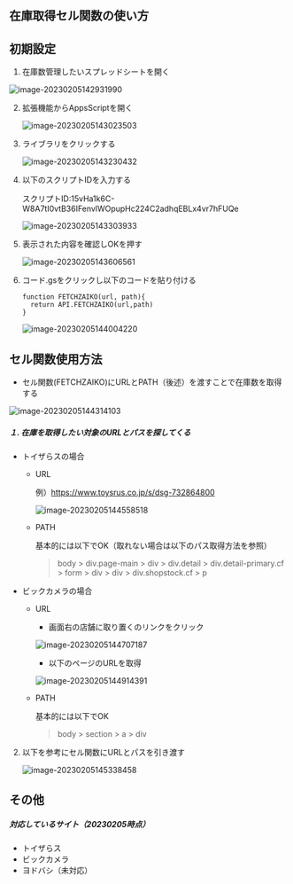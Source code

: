 ## 在庫取得セル関数の使い方



## 初期設定

1. 在庫数管理したいスプレッドシートを開く

![image-20230205142931990](在庫取得セル関数の使い方.assets/image-20230205142931990.png)



2. 拡張機能からAppsScriptを開く

   ![image-20230205143023503](在庫取得セル関数の使い方.assets/image-20230205143023503.png)



3. ライブラリをクリックする

   ![image-20230205143230432](在庫取得セル関数の使い方.assets/image-20230205143230432.png)

4. 以下のスクリプトIDを入力する

   スクリプトID:15vHa1k6C-W8A7tI0vtB36IFenvlWOpupHc224C2adhqEBLx4vr7hFUQe

   ![image-20230205143303933](在庫取得セル関数の使い方.assets/image-20230205143303933.png)

5. 表示された内容を確認しOKを押す

   ![image-20230205143606561](在庫取得セル関数の使い方.assets/image-20230205143606561.png)

6. コード.gsをクリックし以下のコードを貼り付ける

   ```
   function FETCHZAIKO(url, path){
     return API.FETCHZAIKO(url,path)
   }
   ```

   ![image-20230205144004220](在庫取得セル関数の使い方.assets/image-20230205144004220.png)



## セル関数使用方法

- セル関数(FETCHZAIKO)にURLとPATH（後述）を渡すことで在庫数を取得する

![image-20230205144314103](在庫取得セル関数の使い方.assets/image-20230205144314103.png)



##### １. 在庫を取得したい対象のURLとパスを探してくる

- トイザらスの場合

  - URL

    例）https://www.toysrus.co.jp/s/dsg-732864800

    ![image-20230205144558518](在庫取得セル関数の使い方.assets/image-20230205144558518.png)

  - PATH

    基本的には以下でOK（取れない場合は以下のパス取得方法を参照）

    > body > div.page-main > div > div.detail > div.detail-primary.cf > form > div > div > div.shopstock.cf > p

- ビックカメラの場合

  - URL

    - 画面右の店舗に取り置くのリンクをクリック

    ![image-20230205144707187](在庫取得セル関数の使い方.assets/image-20230205144707187.png)

    - 以下のページのURLを取得

    ![image-20230205144914391](在庫取得セル関数の使い方.assets/image-20230205144914391.png)

  - PATH

    基本的には以下でOK

    > body > section > a > div

2. 以下を参考にセル関数にURLとパスを引き渡す

   ![image-20230205145338458](在庫取得セル関数の使い方.assets/image-20230205145338458.png)





## その他

##### 対応しているサイト（20230205時点）

- トイザらス
- ビックカメラ
- ヨドバシ（未対応）
